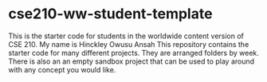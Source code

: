 # cse210-ww-student-template
This is the starter code for students in the worldwide content version of CSE 210.
My name is Hinckley Owusu Ansah
This repository contains the starter code for many different projects. They are arranged folders by week. There is also an an empty sandbox project that can be used to play around with any concept you would like.
